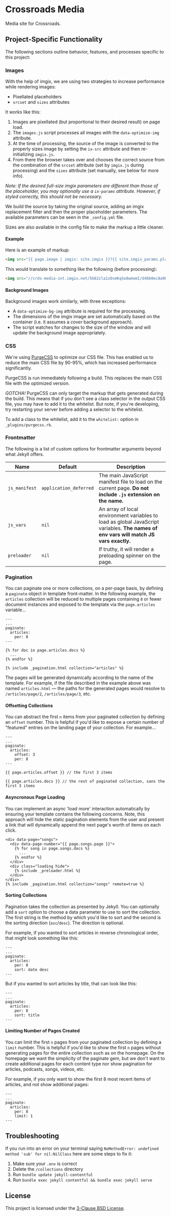 Crossroads Media
==========

Media site for Crossroads.

Project-Specific Functionality
----------

The following sections outline behavior, features, and processes specific to this project:

### Images

With the help of imgix, we are using two strategies to increase performance while rendering images:

- Pixellated placeholders
- `srcset` and `sizes` attributes

It works like this:

1. Images are pixellated (but proportional to their desired result) on page load.
2. The `images.js` script processes all images with the `data-optimize-img` attribute.
3. At the time of processing, the source of the image is converted to the properly sizes image by setting the `ix-src` attribute and then re-initializing `imgix.js`.
4. From there the browser takes over and chooses the correct source from the combination of the `srcset` attribute (set by `imgix.js` during processing) and the `sizes` attribute (set manually, see below for more info).

_Note: If the desired full-size imgix parameters are different than those of the placeholder, you may optionally use a `ix-params` attribute. However, if styled correctly, this should not be necessary._

We build the source by taking the original source, adding an imgix replacement filter and then the proper placeholder parameters. The available parameters can be seen in the `_config.yml` file.

Sizes are also available in the config file to make the markup a little cleaner.

#### Example

Here is an example of markup:

```html
<img src="{{ page.image | imgix: site.imgix }}?{{ site.imgix_params.placeholder }}" sizes="{{ site.image_sizes.full_width }}" data-optimize-img>
```

This would translate to something like the following (before processing):

```html
<img src="//crds-media-int.imgix.net/5G62zla1zOsmKqSo8wmomI/d46b0ec8a96339c72f25b56b7c2dd99b/isle-of-skye.jpg?auto=format,compress&w=10" sizes="100vw" data-optimize-img>
```

#### Background Images

Background images work similarly, with three exceptions:

- A `data-optimize-bg-img` attribute is required for the processing.
- The dimensions of the imgix image are set automatically based on the container (i.e. it assumes a _cover_ background approach).
- The script watches for changes to the size of the window and will update the background image appropriately.

### CSS

We're using [PurgeCSS](https://www.purgecss.com/) to optimize our CSS file. This has enabled us to reduce the main CSS file by 90-95%, which has increased performance significantly.

PurgeCSS is run immediately following a build. This replaces the main CSS file with the optimized version.

_GOTCHA!_ PurgeCSS can only target the markup that gets generated during the build. This means that if you don't see a class selector in the output CSS file, you may have to add it to the whitelist. But note, if you're developing, try restarting your server before adding a selector to the whitelist.

To add a class to the whitelist, add it to the `whitelist:` option in `_plugins/purgecss.rb`.

### Frontmatter

The following is a list of custom options for frontmatter arguments beyond what Jekyll offers.

| Name | Default | Description |
| ---- | ---- | ---- |
| `js_manifest` | `application_deferred` | The main JavaScript manifest file to load on the current page. **Do not include `.js` extension on the name.** |
| `js_vars` | `nil` | An array of local environment variables to load as global JavaScript variables. **The names of env vars will match JS vars exactly.** |
| `preloader` | `nil` | If truthy, it will render a preloading spinner on the page. |

### Pagination

You can paginate one or more collections, on a per-page basis, by defining a `paginate` object in template front-matter. In the following example, the `articles` collection will be reduced to multiple pages containing `8` or fewer document instances and exposed to the template via the `page.articles` variable...

```liquid
---
...
paginate:
  articles:
    per: 8
---

{% for doc in page.articles.docs %}
  ...
{% endfor %}

{% include _pagination.html collection="articles" %}
```

The pages will be generated dynamically according to the name of the template. For example, if the file described in the example above was named `articles.html` &mdash; the paths for the generated pages would resolve to `/articles/page/2`, `/articles/page/3`, etc.

#### Offsetting Collections

You can abstract the first `n` items from your paginated collection by defining an `offset` number. This is helpful if you'd like to expose a certain number of "featured" entries on the landing page of your collection. For example...

```liquid
---
...
paginate:
  articles:
    offset: 3
    per: 8
---

{{ page.articles.offset }} // the first 3 items

{{ page.articles.docs }} // the rest of paginated collection, sans the first 3 items
```

#### Asyncronous Page Loading

You can implement an async 'load more' interaction automatically by ensuring your template contains the following concerns. Note, this approach will hide the static pagination elements from the user and present a link that will dynamically append the next page's worth of items on each click.

```liquid
<div data-page="songs">
  <div data-page-number="{{ page.songs.page }}">
    {% for song in page.songs.docs %}
      ...
    {% endfor %}
  </div>
  <div class="loading hide">
    {% include _preloader.html %}
  </div>
</div>
{% include _pagination.html collection="songs" remote=true %}
```

#### Sorting Collections

Pagination takes the collection as presented by Jekyll. You can optionally add a `sort` option to choose a data parameter to use to sort the collection. The first string is the method by which you'd like to sort and the second is the sorting direction (`asc`/`desc`). The direction is optional.

For example, if you wanted to sort articles in reverse chronological order, that might look something like this:

```liquid
---
...
paginate:
  articles:
    per: 8
    sort: date desc
---
```

But if you wanted to sort articles by title, that can look like this:

```liquid
---
...
paginate:
  articles:
    per: 8
    sort: title
---
```

#### Limiting Number of Pages Created

You can limit the first `n` pages from your paginated collection by defining a `limit` number. This is helpful if you'd like to show the first `n` pages without generating pages for the entire collection such as on the homepage. On the homepage we want the simplicity of the paginate gem, but we don't want to create additional pages for each content type nor show pagination for articles, podcasts, songs, videos, etc.

For example, if you only want to show the first 8 most recent items of articles, and not show additional pages:

```liquid
---
...
paginate:
  articles:
    per: 8
    limit: 1
---
```

Troubleshooting
----------

If you run into an error on your terminal saying `NoMethodError: undefined method 'sub' for nil:NilClass` here are some steps to fix it:

1. Make sure your `.env` is correct
2. Delete the `/collections` directory
3. Run `bundle update jekyll-contentful`
4. Run `bundle exec jekyll contentful && bundle exec jekyll serve`

License
----------

This project is licensed under the [3-Clause BSD License](https://opensource.org/licenses/BSD-3-Clause).
